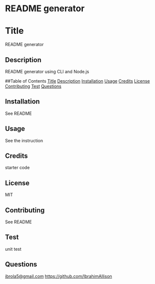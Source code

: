 # README generator
 
  # Title 
  README generator
  
  ## Description 
  README generator using CLI and Node.js

  ##Table of Contents 
  [Title](#title)
  [Description](#description)
  [Installation](#installation)
  [Usage](#usage)
  [Credits](#credits)
  [License](#license)
  [Contributing](#contributing)
  [Test](#test)
  [Questions](#questions)
 
  
  ## Installation 
  See README
  
  ## Usage
  See the instruction

  ## Credits
  starter code
  
  ## License
  MIT
  
  ## Contributing
  See README
  
  ## Test
  unit test
  
  ## Questions 
  ibrola5@gmail.com
  https://github.com/IbrahimAllison

